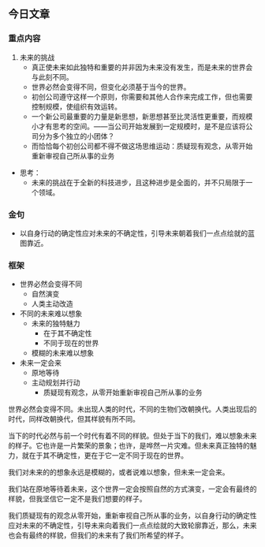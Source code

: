 ## 今日文章

### 重点内容

1. 未来的挑战
	- 真正使未来如此独特和重要的并非因为未来没有发生，而是未来的世界会与此刻不同。
	- 世界必然会变得不同，但变化必须基于当今的世界。
	- 初创公司遵守这样一个原则，你需要和其他人合作来完成工作，但也需要控制规模，使组织有效运转。
	- 一个新公司最重要的力量是新思想，新思想甚至比灵活性更重要，而规模小才有思考的空间。——当公司开始发展到一定规模时，是不是应该将公司分为多个独立的小团体？
	- 而恰恰每个初创公司都不得不做这场思维运动：质疑现有观念，从零开始重新审视自己所从事的业务

- 思考：
	- 未来的挑战在于全新的科技进步，且这种进步是全面的，并不只局限于一个领域。

### 金句

- 以自身行动的确定性应对未来的不确定性，引导未来朝着我们一点点绘就的蓝图靠近。

### 框架

- 世界必然会变得不同
	- 自然演变
	- 人类主动改造
- 不同的未来难以想象
	- 未来的独特魅力
		- 在于其不确定性
		- 不同于现在的世界
	- 模糊的未来难以想象
- 未来一定会来
	- 原地等待
	- 主动规划并行动
		- 质疑现有观念，从零开始重新审视自己所从事的业务


世界必然会变得不同。未出现人类的时代，不同的生物们改朝换代。人类出现后的时代，同样改朝换代，但其样貌有所不同。

当下的时代必然与前一个时代有着不同的样貌。但处于当下的我们，难以想象未来的样子。它也许是一片繁荣的景象；也许，是哗然一片灾难。但未来真正独特的魅力，就在于其不确定性，更在于它一定不同于现在的世界。

我们对未来的的想象永远是模糊的，或者说难以想象，但未来一定会来。

我们站在原地等待着未来，这个世界一定会按照自然的方式演变，一定会有最终的样貌，但我坚信它一定不是我们想要的样子。

我们质疑现有的观念从零开始，重新审视自己所从事的业务，以自身行动的确定性应对未来的不确定性，引导未来向着我们一点点绘就的大致轮廓靠近，那么，未来也会有最终的样貌，但我们的未来有了我们所希望的样子。